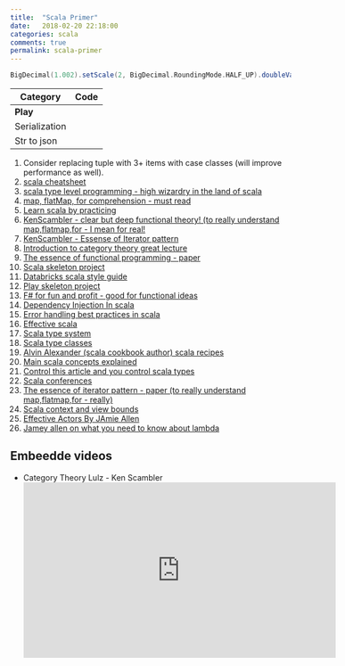 ```yaml
---
title:  "Scala Primer"
date:   2018-02-20 22:18:00
categories: scala
comments: true
permalink: scala-primer
---
```

```scala
BigDecimal(1.002).setScale(2, BigDecimal.RoundingMode.HALF_UP).doubleValue() // Round double to #.##
```



| Category      | Code                                     |
| ------------- | ---------------------------------------- |
| **Play**      |                                          |
| Serialization | <script src="https://gist.github.com/tomer-ben-david/48bdd8e16c5edb1ae84729c6c44ffe26.js"></script> |
| Str to json   | <script src="https://gist.github.com/tomer-ben-david/bbcaec2f2bf55c90803ba0c3484e324b.js"></script> |



1. Consider replacing tuple with 3+ items with case classes (will improve performance as well).
2. [scala cheatsheet](https://www.coursera.org/learn/progfun2/supplement/BDqfw/cheat-sheet)
3. [scala type level programming - high wizardry in the land of scala](https://vimeo.com/28793245)
4. [map, flatMap, for comprehension - must read](http://stackoverflow.com/questions/14598990/confused-with-the-for-comprehension-to-flatmap-map-transformation)
5. [Learn scala by practicing](http://scala-exercises.47deg.com/)
6. [KenScambler - clear but deep functional theory! (to really understand map,flatmap,for - I mean for real!](https://twitter.com/KenScambler)
7. [KenScambler - Essense of Iterator pattern](https://github.com/kenbot/MSUG-Essence-Iterator-Pattern)
8. [Introduction to category theory great lecture](https://www.youtube.com/watch?v=jDhMDgU7Koc)
9. [The essence of functional programming - paper](http://www.eliza.ch/doc/wadler92essence_of_FP.pdf)
10. [Scala skeleton project](https://github.com/marconilanna/scala-boilerplate)
11. [Databricks scala style guide](https://github.com/databricks/scala-style-guide)
12. [Play skeleton project](https://github.com/marconilanna/play-bootstrap)
13. [F# for fun and profit - good for functional ideas](http://fsharpforfunandprofit.com/)
14. [Dependency Injection In scala](http://di-in-scala.github.io/)
15. [Error handling best practices in scala](https://tersesystems.com/2012/12/27/error-handling-in-scala/)
16. [Effective scala](http://twitter.github.io/effectivescala/)
17. [Scala type system](http://ktoso.github.io/scala-types-of-types/)
18. [Scala type classes](http://danielwestheide.com/blog/2013/02/06/the-neophytes-guide-to-scala-part-12-type-classes.html)
19. [Alvin Alexander (scala cookbook author) scala recipes](http://alvinalexander.com/scala)
20. [Main scala concepts explained](http://naildrivin5.com/scalatour/)
21. [Control this article and you control scala types](https://tpolecat.github.io/2015/04/29/f-bounds.html)
22. [Scala conferences](http://lanyrd.com/topics/scala/)
23. [The essence of iterator pattern - paper (to really understand map,flatmap,for - really)](https://www.cs.ox.ac.uk/jeremy.gibbons/publications/iterator.pdf)
24. [Scala context and view bounds](http://stackoverflow.com/questions/4465948/what-are-scala-context-and-view-bounds)
25. [Effective Actors By JAmie Allen](https://vimeo.com/65556264)
26. [Jamey allen on what you need to know about lambda](http://www.slideshare.net/jaxLondonConference/what-you-need-to-know-about-lambdas-jamie-allen-typesafe)

## Embeedde videos

* Category Theory Lulz - Ken Scambler
  <iframe width="560" height="315" src="https://www.youtube.com/embed/jDhMDgU7Koc" frameborder="0" allowfullscreen></iframe>
